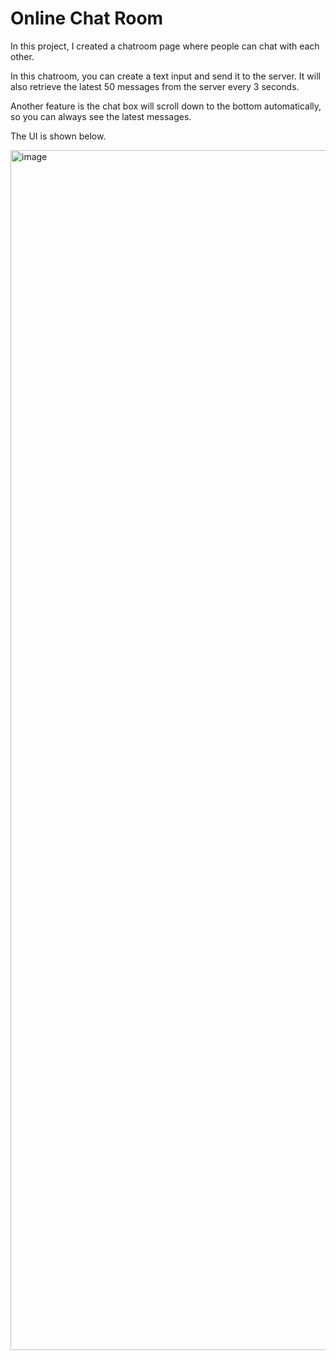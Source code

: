 # Online Chat Room
In this project, I created a chatroom page where people can chat with each other.

In this chatroom, you can create a text input and send it to the server. It will also retrieve the latest 50 messages from the server every 3 seconds.

Another feature is the chat box will scroll down to the bottom automatically, so you can always see the latest messages.

The UI is shown below.

<img width="1920" alt="image" src="https://user-images.githubusercontent.com/43141076/155667105-c17f3ef0-7e55-4280-b2fc-543c704c1fd1.png">
